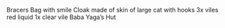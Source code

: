 Bracers 
Bag with smile
Cloak made of skin of large cat with hooks 
3x viles red liquid 
1x clear vile 
Baba Yaga’s Hut